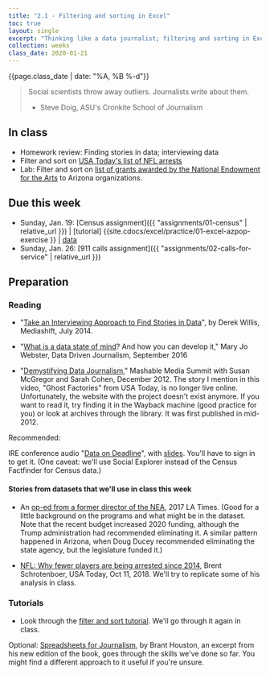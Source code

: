 ```yaml
---
title: "2.1 - Filtering and sorting in Excel"
toc: true
layout: single
excerpt: "Thinking like a data journalist; filtering and sorting in Excel"
collection: weeks
class_date: 2020-01-21
---
```


{{page.class_date | date: "%A, %B %-d"}}

>Social scientists throw away outliers. Journalists write about them.
>
> - Steve Doig, ASU's Cronkite School of Journalism


## In class

* Homework review: Finding stories in data; interviewing data
* Filter and sort on [USA Today's list of NFL arrests]({{site.cdocs}}/assets/data/xlexamples/nfl-arrest-usatoday.xlsx)
* Lab: Filter and sort on [list of grants awarded by the National Endowment for the Arts]({{site.cdocs}}/assets/data/xlexamples/nea_grants.xlsx) to Arizona organizations.

## Due this week

* Sunday, Jan. 19: [Census assignment]({{ "assignments/01-census" | relative_url }}) | [tutorial] {{site.cdocs/excel/practice/01-excel-azpop-exercise }} \| [data]({{site.cdocs}}/assets/data/xlexamples/arizona_popchange_2018.xlsx)
* Sunday, Jan. 26: [911 calls assignment]({{ "assignments/02-calls-for-service" | relative_url }})

## Preparation

### Reading

* "[Take an Interviewing Approach to Find Stories in Data](http://mediashift.org/2014/07/take-an-interviewing-approach-to-find-stories-in-data/)", by Derek Willis, Mediashift, July 2014.

* "[What is a data state of mind](https://datajournalism.com/read/longreads/what-is-a-data-state-of-mind-and-how-you-can-develop-it)? And how you can develop it," Mary Jo Webster, Data Driven Journalism, September 2016

* "[Demystifying Data Journalism](https://www.youtube.com/watch?v=P_nj0r_A0co)," Mashable Media Summit with Susan McGregor and Sarah Cohen, December 2012. The story I mention in this video, "Ghost Factories" from USA Today, is no longer live online. Unfortunately, the website with the project doesn't exist anymore. If you want to read it, try finding it in the Wayback machine (good practice for you) or look at archives through the library. It was first published in mid-2012.

Recommended:

IRE conference audio "[Data on Deadline](https://www.ire.org/media/uploads/files/conference_audio/2703/DataOnDeadline17.mp3)", with [slides](https://www.ire.org/resource-center/tipsheets/5141/download/?fileid=5407). You'll have to sign in to get it. (One caveat: we'll use Social Explorer instead of the Census Factfinder for Census data.)

#### Stories from datasets that we'll use in class this week

* An [op-ed from a former director of the NEA](https://www.latimes.com/opinion/op-ed/la-oe-gioia-trump-administration-should-not-defund-the-nea-20170219-story.html), 2017 LA Times.  (Good for a little background on the programs and what might be in the dataset. Note that the recent budget increased 2020 funding, although the Trump administration had recommended eliminating it. A similar pattern happened in Arizona, when Doug Ducey recommended eliminating the state agency, but the legislature funded it.)

* [NFL: Why fewer players are being arrested since 2014](https://www.usatoday.com/story/sports/nfl/2018/10/11/nfl-why-fewer-players-being-arrested-since-2014/1586179002/), Brent Schrotenboer, USA Today, Oct 11, 2018. We'll try to replicate some of his analysis in class.

### Tutorials

* Look through the [filter and sort tutorial]({{site.cdocs}}/excel/xlguides/xl-filtersort). We'll go through it again in class.

Optional: [Spreadsheets for Journalism](https://datajournalism.com/read/longreads/spreadsheets-for-journalism), by Brant Houston, an excerpt from his new edition of the book, goes through the skills we've done so far. You might find a different approach to it useful if you're unsure.

